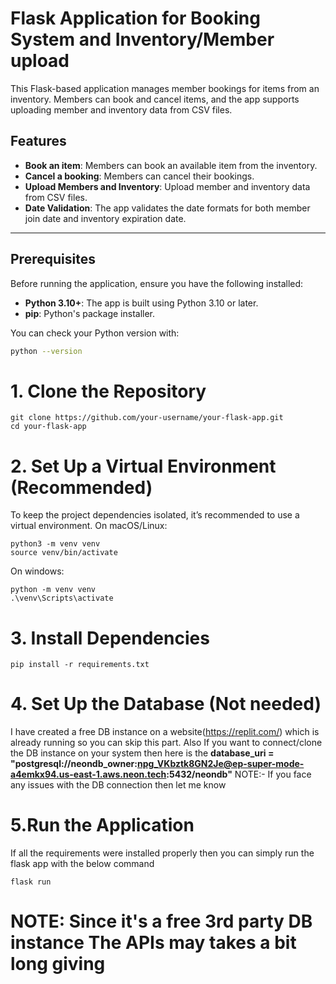 # Flask Application for Booking System and Inventory/Member upload

This Flask-based application manages member bookings for items from an inventory. Members can book and cancel items, 
and the app supports uploading member and inventory data from CSV files.

## Features

- **Book an item**: Members can book an available item from the inventory.
- **Cancel a booking**: Members can cancel their bookings.
- **Upload Members and Inventory**: Upload member and inventory data from CSV files.
- **Date Validation**: The app validates the date formats for both member join date and inventory expiration date.

---

## Prerequisites

Before running the application, ensure you have the following installed:

- **Python 3.10+**: The app is built using Python 3.10 or later.
- **pip**: Python's package installer.

You can check your Python version with:

```bash
python --version
```

# 1. Clone the Repository
```
git clone https://github.com/your-username/your-flask-app.git
cd your-flask-app
```

# 2. Set Up a Virtual Environment (Recommended)
To keep the project dependencies isolated, it’s recommended to use a virtual environment.
On macOS/Linux:
```
python3 -m venv venv
source venv/bin/activate
```

On windows:
```
python -m venv venv
.\venv\Scripts\activate
```

# 3. Install Dependencies
```
pip install -r requirements.txt
```

# 4. Set Up the Database (Not needed)
I have created a free DB instance on a website(https://replit.com/) which is already running so you can skip this part.
Also If you want to connect/clone the DB instance on your system then here is the **database_uri = "postgresql://neondb_owner:npg_VKbztk8GN2Je@ep-super-mode-a4emkx94.us-east-1.aws.neon.tech:5432/neondb"**
NOTE:- If you face any issues with the DB connection then let me know

# 5.Run the Application
If all the requirements were installed properly then you can simply run the flask app with the below command
```
flask run
```

# NOTE: Since it's a free 3rd party DB instance The APIs may takes a bit long  giving 
